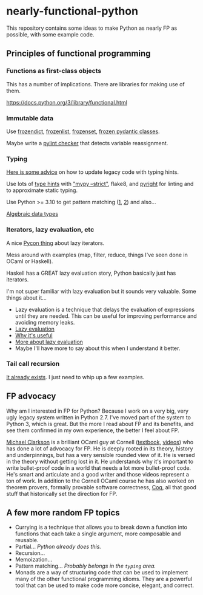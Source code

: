 # nearly-functional-python

This repository contains some ideas to make Python as nearly FP as possible, with some example code.

## Principles of functional programming

### Functions as first-class objects

This has a number of implications. There are libraries for making use of them.

https://docs.python.org/3/library/functional.html

### Immutable data

Use [frozendict](https://pypi.org/project/frozendict/),
[frozenlist](https://pypi.org/project/frozenlist/),
[frozenset](https://docs.python.org/3/library/stdtypes.html?highlight=frozenset#frozenset),
[frozen pydantic classes](https://docs.pydantic.dev/usage/model_config/).

Maybe write a
[pylint checker](https://pylint.pycqa.org/en/latest/development_guide/how_tos/custom_checkers.html#write-a-checker)
that detects variable reassignment.

### Typing

[Here is some advice](https://github.com/microsoft/pyright/blob/main/docs/getting-started.md) on how to update
legacy code with typing hints.

Use lots of [type hints](https://docs.python.org/3/library/typing.html) with
["mypy –strict"](https://mypy.readthedocs.io/en/stable/cheat_sheet_py3.html),
flake8, and [pyright](https://github.com/microsoft/pyright) for linting and to approximate static typing.

Use Python >= 3.10 to get pattern matching
([1](https://www.infoworld.com/article/3609208/how-to-use-structural-pattern-matching-in-python.html),
 [2](https://benhoyt.com/writings/python-pattern-matching/)) and also...

[Algebraic data types](https://stackoverflow.com/questions/16258553)

### Iterators, lazy evaluation, etc

A nice [Pycon thing](https://pycon2019.trey.io/iterator-protocol.html) about lazy iterators.

Mess around with examples (map, filter, reduce, things I've seen done in OCaml or Haskell).

Haskell has a GREAT lazy evaluation story, Python basically just has iterators.

I'm not super familiar with lazy evaluation but it sounds very valuable. Some things about it...
* Lazy evaluation is a technique that delays the evaluation of expressions until they are needed. This can be useful for improving performance and avoiding memory leaks.
* [Lazy evaluation](https://wiki.c2.com/?LazyEvaluation)
* [Why it's useful](https://stackoverflow.com/questions/265392/why-is-lazy-evaluation-useful)
* [More about lazy evaluation](https://academic.udayton.edu/saverioperugini/courses/cps343/lecture_notes/lazyevaluation.html)
* Maybe I'll have more to say about this when I understand it better.

### Tail call recursion

[It already exists](https://pypi.org/project/tail-recursive/). I just need to whip up a few examples.

## FP advocacy

Why am I interested in FP for Python? Because I work on a very big, very ugly legacy system written in Python 2.7. I've moved
part of the system to Python 3, which is great. But the more I read about FP and its benefits, and see them confirmed in my
own experience, the better I feel about FP.

[Michael Clarkson](https://www.engineering.cornell.edu/faculty-directory/michael-clarkson) is a brilliant OCaml guy at Cornell
([textbook](https://cs3110.github.io/textbook/cover.html), [videos](https://www.youtube.com/@MichaelRyanClarkson/videos))
who has done a lot of advocacy for FP. He is deeply rooted in its theory, history and underpinnings, but has a very
sensible rounded view of it. He is versed in the theory without getting lost in it. He understands why it's
important to write bullet-proof code in a world that needs a lot more bullet-proof code. He's smart and articulate
and a good writer and those videos represent a ton of work. In addition to the Cornell OCaml course he has also worked
on theorem provers, formally provable software correctness, [Coq](https://coq.inria.fr/), all that good stuff that
historically set the direction for FP.

## A few more random FP topics

* Currying is a technique that allows you to break down a function into functions that each take a single argument, more composable and reusable.
* Partial... *Python already does this.*
* Recursion...
* Memoization...
* Pattern matching... *Probably belongs in the `typing` area.*
* Monads are a way of structuring code that can be used to implement many of the other functional programming idioms.
  They are a powerful tool that can be used to make code more concise, elegant, and correct.
